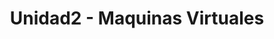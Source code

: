 ---
id: 8wjne7qwoujiodkk7t2tq3r
title: Unidad2 - Maquinas Virtuales
desc: ''
updated: 1737135357641
created: 1736361282650
---